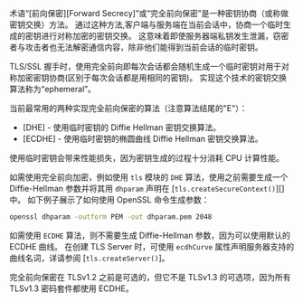 
<!-- type=misc -->

术语“[前向保密][Forward Secrecy]”或“完全前向保密”是一种密钥协商（或称做密钥交换）方法。
通过这种方法,客户端与服务端在当前会话中，协商一个临时生成的密钥进行对称加密的密钥交换。
这意味着即使服务器端私钥发生泄漏，窃密者与攻击者也无法解密通信内容，除非他们能得到当前会话的临时密钥。

TLS/SSL 握手时，使用完全前向即每次会话都会随机生成一个临时密钥对用于对称加密密钥协商(区别于每次会话都是用相同的密钥)。
实现这个技术的密钥交换算法称为“ephemeral”。

当前最常用的两种实现完全前向保密的算法（注意算法结尾的"E"）：

* [DHE] - 使用临时密钥的 Diffie Hellman 密钥交换算法。
* [ECDHE] - 使用临时密钥的椭圆曲线 Diffie Hellman 密钥交换算法。

使用临时密钥会带来性能损失，因为密钥生成的过程十分消耗 CPU 计算性能。

如需使用完全前向加密，例如使用 `tls` 模块的 `DHE` 算法，使用之前需要生成一个 Diffie-Hellman 参数并将其用 `dhparam` 声明在 [`tls.createSecureContext()`][] 中。
如下例子展示了如何使用 OpenSSL 命令生成参数：

```sh
openssl dhparam -outform PEM -out dhparam.pem 2048
```
如需使用 `ECDHE` 算法，则不需要生成 Diffie-Hellman 参数，因为可以使用默认的 ECDHE 曲线。
在创建 TLS Server 时，可使用 `ecdhCurve` 属性声明服务器支持的曲线名词，详请参阅 [`tls.createServer()`]。

完全前向保密在 TLSv1.2 之前是可选的，但它不是 TLSv1.3 的可选项，因为所有 TLSv1.3 密码套件都使用 ECDHE。


